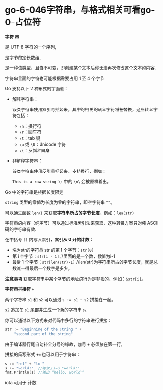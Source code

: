 # go-6-046字符串，与格式相关可看go-0-占位符

**字符 串**

是 UTF-8 字符的一个序列,

是字节的定长数组,

是一种值类型，且值不可变，即创建某个文本后你无法再次修改这个文本的内容.

字符串里面的字符也可能根据需要占用 1 至 4 个字节

Go 支持以下 2 种形式的字面值：

- 解释字符串：

  该类字符串使用双引号括起来，其中的相关的转义字符将被替换，这些转义字符包括：

  - `\n`：换行符
  - `\r`：回车符
  - `\t`：tab 键
  - `\u` 或 `\U`：Unicode 字符
  - `\\`：反斜杠自身

- 非解释字符串：

  该类字符串使用反引号括起来，支持换行，例如：

  	`This is a raw string \n` 中的 `\n\` 会被原样输出。

Go 中的字符串是根据长度限定

`string` 类型的零值为长度为零的字符串，即空字符串 `""`。



可以通过函数 `len()` 来获取**字符串所占的字节长度**，例如：`len(str)`



字符串的内容（纯字节）可以通过标准索引法来获取，这种转换方案只对纯 ASCII 码的字符串有效.

在中括号 `[]` 内写入索引，**索引从 0 开始计数**：

- 名为str的字符串 str 的第 1 个字节：`str[0]`
- 第 i 个字节：`str[i - 1]`   //里面的是一个数，数值为i-1
- 最后 1 个字节：`str[len(str)-1]` //len(str)为字符串所占的字节长度，就是总数减一得最后一个数字是多少。

**注意事项** 获取字符串中某个字节的地址的行为是非法的，例如：`&str[i]`。

**字符串拼接符 `+`**

两个字符串 `s1` 和 `s2` 可以通过 `s := s1 + s2` 拼接在一起。

`s2` 追加在 `s1` 尾部并生成一个新的字符串 `s`。

你可以通过以下方式来对代码中多行的字符串进行拼接：

```go
str := "Beginning of the string " +
	"second part of the string"
```

由于编译器行尾自动补全分号的缘故，加号 `+` 必须放在第一行。

拼接的简写形式 `+=` 也可以用于字符串：

```go
s := "hel" + "lo,"
s += "world!"  //等效于s=s+"world!" 
fmt.Println(s) //输出 “hello, world!”
```





iota 可用于 计数
